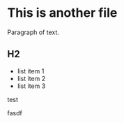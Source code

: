 # This is another file

Paragraph of text.

## H2

- list item 1
- list item 2
- list item 3


test


fasdf


